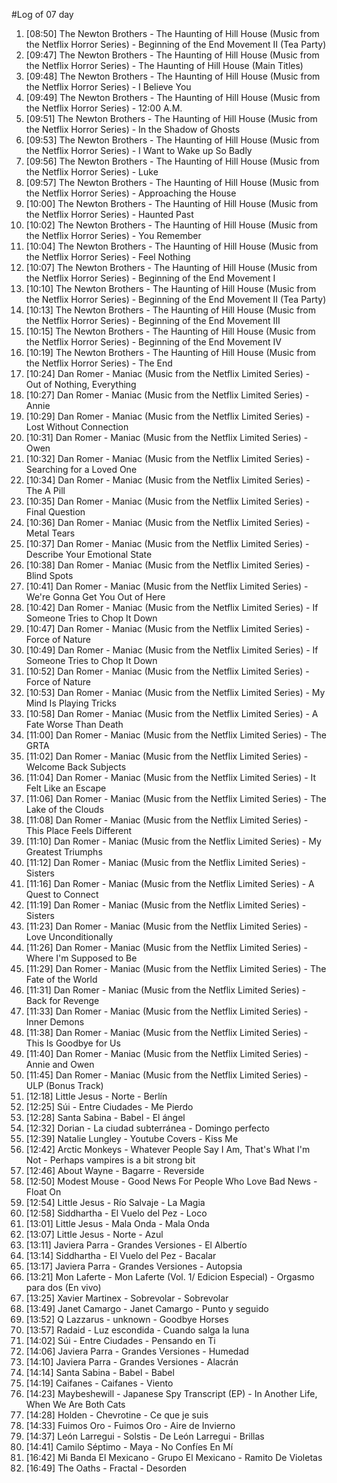 #Log of 07 day

1. [08:50] The Newton Brothers - The Haunting of Hill House (Music from the Netflix Horror Series) - Beginning of the End Movement II (Tea Party)
1. [09:47] The Newton Brothers - The Haunting of Hill House (Music from the Netflix Horror Series) - The Haunting of Hill House (Main Titles)
1. [09:48] The Newton Brothers - The Haunting of Hill House (Music from the Netflix Horror Series) - I Believe You
1. [09:49] The Newton Brothers - The Haunting of Hill House (Music from the Netflix Horror Series) - 12:00 A.M.
1. [09:51] The Newton Brothers - The Haunting of Hill House (Music from the Netflix Horror Series) - In the Shadow of Ghosts
1. [09:53] The Newton Brothers - The Haunting of Hill House (Music from the Netflix Horror Series) - I Want to Wake up So Badly
1. [09:56] The Newton Brothers - The Haunting of Hill House (Music from the Netflix Horror Series) - Luke
1. [09:57] The Newton Brothers - The Haunting of Hill House (Music from the Netflix Horror Series) - Approaching the House
1. [10:00] The Newton Brothers - The Haunting of Hill House (Music from the Netflix Horror Series) - Haunted Past
1. [10:02] The Newton Brothers - The Haunting of Hill House (Music from the Netflix Horror Series) - You Remember
1. [10:04] The Newton Brothers - The Haunting of Hill House (Music from the Netflix Horror Series) - Feel Nothing
1. [10:07] The Newton Brothers - The Haunting of Hill House (Music from the Netflix Horror Series) - Beginning of the End Movement I
1. [10:10] The Newton Brothers - The Haunting of Hill House (Music from the Netflix Horror Series) - Beginning of the End Movement II (Tea Party)
1. [10:13] The Newton Brothers - The Haunting of Hill House (Music from the Netflix Horror Series) - Beginning of the End Movement III
1. [10:15] The Newton Brothers - The Haunting of Hill House (Music from the Netflix Horror Series) - Beginning of the End Movement IV
1. [10:19] The Newton Brothers - The Haunting of Hill House (Music from the Netflix Horror Series) - The End
1. [10:24] Dan Romer - Maniac (Music from the Netflix Limited Series) - Out of Nothing, Everything
1. [10:27] Dan Romer - Maniac (Music from the Netflix Limited Series) - Annie
1. [10:29] Dan Romer - Maniac (Music from the Netflix Limited Series) - Lost Without Connection
1. [10:31] Dan Romer - Maniac (Music from the Netflix Limited Series) - Owen
1. [10:32] Dan Romer - Maniac (Music from the Netflix Limited Series) - Searching for a Loved One
1. [10:34] Dan Romer - Maniac (Music from the Netflix Limited Series) - The A Pill
1. [10:35] Dan Romer - Maniac (Music from the Netflix Limited Series) - Final Question
1. [10:36] Dan Romer - Maniac (Music from the Netflix Limited Series) - Metal Tears
1. [10:37] Dan Romer - Maniac (Music from the Netflix Limited Series) - Describe Your Emotional State
1. [10:38] Dan Romer - Maniac (Music from the Netflix Limited Series) - Blind Spots
1. [10:41] Dan Romer - Maniac (Music from the Netflix Limited Series) - We're Gonna Get You Out of Here
1. [10:42] Dan Romer - Maniac (Music from the Netflix Limited Series) - If Someone Tries to Chop It Down
1. [10:47] Dan Romer - Maniac (Music from the Netflix Limited Series) - Force of Nature
1. [10:49] Dan Romer - Maniac (Music from the Netflix Limited Series) - If Someone Tries to Chop It Down
1. [10:52] Dan Romer - Maniac (Music from the Netflix Limited Series) - Force of Nature
1. [10:53] Dan Romer - Maniac (Music from the Netflix Limited Series) - My Mind Is Playing Tricks
1. [10:58] Dan Romer - Maniac (Music from the Netflix Limited Series) - A Fate Worse Than Death
1. [11:00] Dan Romer - Maniac (Music from the Netflix Limited Series) - The GRTA
1. [11:02] Dan Romer - Maniac (Music from the Netflix Limited Series) - Welcome Back Subjects
1. [11:04] Dan Romer - Maniac (Music from the Netflix Limited Series) - It Felt Like an Escape
1. [11:06] Dan Romer - Maniac (Music from the Netflix Limited Series) - The Lake of the Clouds
1. [11:08] Dan Romer - Maniac (Music from the Netflix Limited Series) - This Place Feels Different
1. [11:10] Dan Romer - Maniac (Music from the Netflix Limited Series) - My Greatest Triumphs
1. [11:12] Dan Romer - Maniac (Music from the Netflix Limited Series) - Sisters
1. [11:16] Dan Romer - Maniac (Music from the Netflix Limited Series) - A Quest to Connect
1. [11:19] Dan Romer - Maniac (Music from the Netflix Limited Series) - Sisters
1. [11:23] Dan Romer - Maniac (Music from the Netflix Limited Series) - Love Unconditionally
1. [11:26] Dan Romer - Maniac (Music from the Netflix Limited Series) - Where I'm Supposed to Be
1. [11:29] Dan Romer - Maniac (Music from the Netflix Limited Series) - The Fate of the World
1. [11:31] Dan Romer - Maniac (Music from the Netflix Limited Series) - Back for Revenge
1. [11:33] Dan Romer - Maniac (Music from the Netflix Limited Series) - Inner Demons
1. [11:38] Dan Romer - Maniac (Music from the Netflix Limited Series) - This Is Goodbye for Us
1. [11:40] Dan Romer - Maniac (Music from the Netflix Limited Series) - Annie and Owen
1. [11:45] Dan Romer - Maniac (Music from the Netflix Limited Series) - ULP (Bonus Track)
1. [12:18] Little Jesus - Norte - Berlín
1. [12:25] Súi - Entre Ciudades - Me Pierdo
1. [12:28] Santa Sabina - Babel - El ángel
1. [12:32] Dorian - La ciudad subterránea - Domingo perfecto
1. [12:39] Natalie Lungley - Youtube Covers - Kiss Me
1. [12:42] Arctic Monkeys - Whatever People Say I Am, That's What I'm Not - Perhaps vampires is a bit strong bit
1. [12:46] About Wayne - Bagarre - Reverside
1. [12:50] Modest Mouse - Good News For People Who Love Bad News - Float On
1. [12:54] Little Jesus - Río Salvaje - La Magia
1. [12:58] Siddhartha - El Vuelo del Pez - Loco
1. [13:01] Little Jesus - Mala Onda - Mala Onda
1. [13:07] Little Jesus - Norte - Azul
1. [13:11] Javiera Parra - Grandes Versiones - El Albertío
1. [13:14] Siddhartha - El Vuelo del Pez - Bacalar
1. [13:17] Javiera Parra - Grandes Versiones - Autopsia
1. [13:21] Mon Laferte - Mon Laferte (Vol. 1/ Edicion Especial) - Orgasmo para dos (En vivo)
1. [13:25] Xavier Martinex - Sobrevolar - Sobrevolar
1. [13:49] Janet Camargo - Janet Camargo - Punto y seguido
1. [13:52] Q Lazzarus - unknown - Goodbye Horses
1. [13:57] Radaid - Luz escondida - Cuando salga la luna
1. [14:02] Súi - Entre Ciudades - Pensando en Ti
1. [14:06] Javiera Parra - Grandes Versiones - Humedad
1. [14:10] Javiera Parra - Grandes Versiones - Alacrán
1. [14:14] Santa Sabina - Babel - Babel
1. [14:19] Caifanes - Caifanes - Viento
1. [14:23] Maybeshewill - Japanese Spy Transcript (EP) - In Another Life, When We Are Both Cats
1. [14:28] Holden - Chevrotine - Ce que je suis
1. [14:33] Fuimos Oro - Fuimos Oro - Aire de Invierno
1. [14:37] León Larregui - Solstis - De León Larregui - Brillas
1. [14:41] Camilo Séptimo - Maya - No Confíes En Mí
1. [16:42] Mi Banda El Mexicano - Grupo El Mexicano - Ramito De Violetas
1. [16:49] The Oaths - Fractal - Desorden
